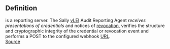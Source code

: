 ## Definition

is a reporting server. The Sally [vLEI](term_vLEI) Audit Reporting Agent _receives presentations of credentials_ and notices of [revocation](term_revocation), verifies the structure and cryptographic integrity of the credential or revocation event and performs a POST to the configured webhook [URL](term_URL).\
[Source](https://github.com/GLEIF-IT/sally)

